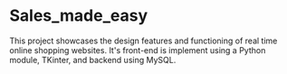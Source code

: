 # Sales_made_easy
This project showcases the design features and functioning of real time online shopping websites. It's front-end is implement using a Python module, TKinter, and backend using MySQL.
